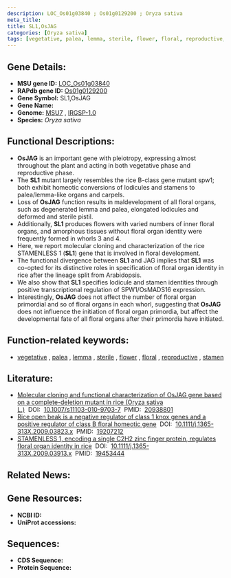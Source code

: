 ```yaml
---
description: LOC_Os01g03840 ; Os01g0129200 ; Oryza sativa
meta_title:
title: SL1,OsJAG
categories: [Oryza sativa]
tags: [vegetative, palea, lemma, sterile, flower, floral, reproductive, stamen]
---
```


## Gene Details:
- **MSU gene ID:** [LOC_Os01g03840](http://rice.uga.edu/cgi-bin/ORF_infopage.cgi?orf=LOC_Os01g03840)  
- **RAPdb gene ID:** [Os01g0129200](https://rapdb.dna.affrc.go.jp/locus/?name=Os01g0129200)  
- **Gene Symbol:** SL1,OsJAG
- **Gene Name:**
- **Genome:**  [MSU7](http://rice.uga.edu/)&nbsp;,&nbsp;[IRGSP-1.0](https://rapdb.dna.affrc.go.jp/download/irgsp1.html)
- **Species:** *Oryza sativa*

## Functional Descriptions:
   - **OsJAG** is an important gene with pleiotropy, expressing almost throughout the plant and acting in both vegetative phase and reproductive phase.
   - The **SL1** mutant largely resembles the rice B-class gene mutant spw1; both exhibit homeotic conversions of lodicules and stamens to palea/lemma-like organs and carpels.
   - Loss of **OsJAG** function results in maldevelopment of all floral organs, such as degenerated lemma and palea, elongated lodicules and deformed and sterile pistil.
   - Additionally, **SL1** produces flowers with varied numbers of inner floral organs, and amorphous tissues without floral organ identity were frequently formed in whorls 3 and 4.
   - Here, we report molecular cloning and characterization of the rice STAMENLESS 1 (**SL1**) gene that is involved in floral development.
   - The functional divergence between **SL1** and JAG implies that **SL1** was co-opted for its distinctive roles in specification of floral organ identity in rice after the lineage split from Arabidopsis.
   - We also show that **SL1** specifies lodicule and stamen identities through positive transcriptional regulation of SPW1/OsMADS16 expression.
   - Interestingly, **OsJAG** does not affect the number of floral organ primordial and so of floral organs in each whorl, suggesting that **OsJAG** does not influence the initiation of floral organ primordia, but affect the developmental fate of all floral organs after their primordia have initiated.

## Function-related keywords:
   - [vegetative](/tags/vegetative/)&nbsp;,&nbsp;[palea](/tags/palea/)&nbsp;,&nbsp;[lemma](/tags/lemma/)&nbsp;,&nbsp;[sterile](/tags/sterile/)&nbsp;,&nbsp;[flower](/tags/flower/)&nbsp;,&nbsp;[floral](/tags/floral/)&nbsp;,&nbsp;[reproductive](/tags/reproductive/)&nbsp;,&nbsp;[stamen](/tags/stamen/)

## Literature:
   - [Molecular cloning and functional characterization of OsJAG gene based on a complete-deletion mutant in rice (Oryza sativa L.)](https://www.doi.org/10.1007/s11103-010-9703-7)&nbsp;&nbsp;DOI:&nbsp;&nbsp;[10.1007/s11103-010-9703-7](https://www.doi.org/10.1007/s11103-010-9703-7)&nbsp;&nbsp;PMID:&nbsp;&nbsp;[20938801](https://pubmed.ncbi.nlm.nih.gov/20938801/)
   - [Rice open beak is a negative regulator of class 1 knox genes and a positive regulator of class B floral homeotic gene](https://www.doi.org/10.1111/j.1365-313X.2009.03823.x)&nbsp;&nbsp;DOI:&nbsp;&nbsp;[10.1111/j.1365-313X.2009.03823.x](https://www.doi.org/10.1111/j.1365-313X.2009.03823.x)&nbsp;&nbsp;PMID:&nbsp;&nbsp;[19207212](https://pubmed.ncbi.nlm.nih.gov/19207212/)
   - [STAMENLESS 1, encoding a single C2H2 zinc finger protein, regulates floral organ identity in rice](https://www.doi.org/10.1111/j.1365-313X.2009.03913.x)&nbsp;&nbsp;DOI:&nbsp;&nbsp;[10.1111/j.1365-313X.2009.03913.x](https://www.doi.org/10.1111/j.1365-313X.2009.03913.x)&nbsp;&nbsp;PMID:&nbsp;&nbsp;[19453444](https://pubmed.ncbi.nlm.nih.gov/19453444/)

## Related News:

## Gene Resources:
- **NCBI ID:**  []()
- **UniProt accessions:** [](https://www.uniprot.org/uniprotkb//entry)

## Sequences:
- **CDS Sequence:**
- **Protein Sequence:**
